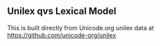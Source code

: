 Unilex qvs Lexical Model
----------------------

This is built directly from Unicode.org unilex data at
https://github.com/unicode-org/unilex
